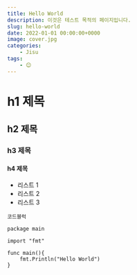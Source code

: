 ```yaml
---
title: Hello World
description: 이것은 테스트 목적의 페이지입니다.
slug: hello-world
date: 2022-01-01 00:00:00+0000
image: cover.jpg
categories:
    - Jisu
tags:
    - 😊
---
```


# h1 제목

## h2 제목

### h3 제목

#### h4 제목

* 리스트 1
* 리스트 2
* 리스트 3

``` 
코드블럭

package main

import "fmt"

func main(){
    fmt.Println("Hello World")
}
```

